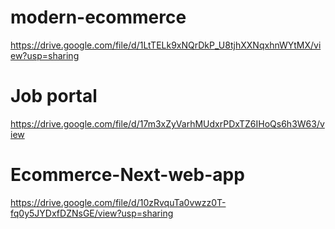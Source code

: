 # modern-ecommerce

https://drive.google.com/file/d/1LtTELk9xNQrDkP_U8tjhXXNqxhnWYtMX/view?usp=sharing

# Job portal

https://drive.google.com/file/d/17m3xZyVarhMUdxrPDxTZ6IHoQs6h3W63/view

# Ecommerce-Next-web-app

https://drive.google.com/file/d/10zRvquTa0vwzz0T-fq0y5JYDxfDZNsGE/view?usp=sharing

